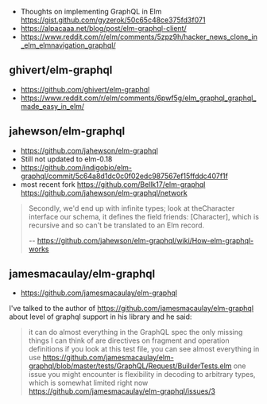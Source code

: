 - Thoughts on implementing GraphQL in Elm https://gist.github.com/gyzerok/50c65c48ce375fd3f071
- https://alpacaaa.net/blog/post/elm-graphql-client/
- https://www.reddit.com/r/elm/comments/5zpz9h/hacker_news_clone_in_elm_elmnavigation_graphql/

## ghivert/elm-graphql

- https://github.com/ghivert/elm-graphql
- https://www.reddit.com/r/elm/comments/6pwf5g/elm_graphql_graphql_made_easy_in_elm/

## jahewson/elm-graphql

- https://github.com/jahewson/elm-graphql
- Still not updated to elm-0.18
- https://github.com/indigobio/elm-graphql/commit/5c64a8d1dc0c0f02edc987567ef15ffddc407f1f
- most recent fork https://github.com/Bellk17/elm-graphql https://github.com/jahewson/elm-graphql/network

>Secondly, we'd end up with infinite types; look at theCharacter interface our schema, it defines the field friends: [Character], which is recursive and so can't be translated to an Elm record.
>
>-- https://github.com/jahewson/elm-graphql/wiki/How-elm-graphql-works

## jamesmacaulay/elm-graphql

- https://github.com/jamesmacaulay/elm-graphql

I've talked to the author of https://github.com/jamesmacaulay/elm-graphql
about level of graphql support in his library and he said:

>it can do almost everything in the GraphQL spec
>the only missing things I can think of are directives on fragment and operation definitions
>if you look at this test file, you can see almost everything in use https://github.com/jamesmacaulay/elm-graphql/blob/master/tests/GraphQL/Request/BuilderTests.elm
>one issue you might encounter is flexibility in decoding to arbitrary types, which is somewhat limited right now https://github.com/jamesmacaulay/elm-graphql/issues/3

